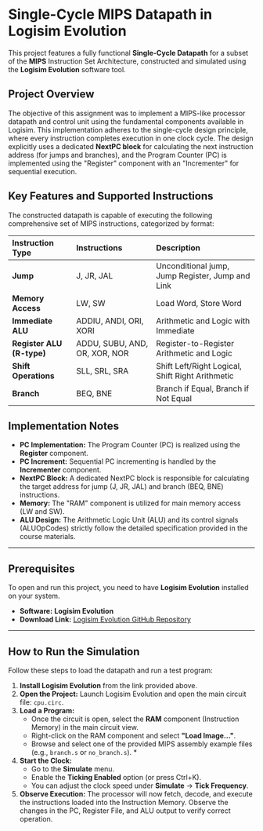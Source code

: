 # Single-Cycle MIPS Datapath in Logisim Evolution

This project features a fully functional **Single-Cycle Datapath** for a subset of the **MIPS** Instruction Set Architecture, constructed and simulated using the **Logisim Evolution** software tool.

## Project Overview

The objective of this assignment was to implement a MIPS-like processor datapath and control unit using the fundamental components available in Logisim. This implementation adheres to the single-cycle design principle, where every instruction completes execution in one clock cycle. The design explicitly uses a dedicated **NextPC block** for calculating the next instruction address (for jumps and branches), and the Program Counter (PC) is implemented using the "Register" component with an "Incrementer" for sequential execution.

## Key Features and Supported Instructions

The constructed datapath is capable of executing the following comprehensive set of MIPS instructions, categorized by format:

| Instruction Type | Instructions | Description |
| :--- | :--- | :--- |
| **Jump** | J, JR, JAL | Unconditional jump, Jump Register, Jump and Link |
| **Memory Access** | LW, SW | Load Word, Store Word |
| **Immediate ALU** | ADDIU, ANDI, ORI, XORI | Arithmetic and Logic with Immediate |
| **Register ALU (R-type)** | ADDU, SUBU, AND, OR, XOR, NOR | Register-to-Register Arithmetic and Logic |
| **Shift Operations** | SLL, SRL, SRA | Shift Left/Right Logical, Shift Right Arithmetic |
| **Branch** | BEQ, BNE | Branch if Equal, Branch if Not Equal |

## Implementation Notes

* **PC Implementation:** The Program Counter (PC) is realized using the **Register** component.
* **PC Increment:** Sequential PC incrementing is handled by the **Incrementer** component.
* **NextPC Block:** A dedicated NextPC block is responsible for calculating the target address for jump (J, JR, JAL) and branch (BEQ, BNE) instructions.
* **Memory:** The "RAM" component is utilized for main memory access (LW and SW).
* **ALU Design:** The Arithmetic Logic Unit (ALU) and its control signals (ALUOpCodes) strictly follow the detailed specification provided in the course materials.

---

## Prerequisites

To open and run this project, you need to have **Logisim Evolution** installed on your system.

* **Software:** **Logisim Evolution**
* **Download Link:** [Logisim Evolution GitHub Repository](https://github.com/logisim-evolution/logisim-evolution)

---

## How to Run the Simulation

Follow these steps to load the datapath and run a test program:

1.  **Install Logisim Evolution** from the link provided above.
2.  **Open the Project:** Launch Logisim Evolution and open the main circuit file: `cpu.circ`.
3.  **Load a Program:**
    * Once the circuit is open, select the **RAM** component (Instruction Memory) in the main circuit view.
    * Right-click on the RAM component and select **"Load Image..."**.
    * Browse and select one of the provided MIPS assembly example files (e.g., `branch.s` or `no_branch.s`). *
4.  **Start the Clock:**
    * Go to the **Simulate** menu.
    * Enable the **Ticking Enabled** option (or press Ctrl+K).
    * You can adjust the clock speed under **Simulate** -> **Tick Frequency**.
5.  **Observe Execution:** The processor will now fetch, decode, and execute the instructions loaded into the Instruction Memory. Observe the changes in the PC, Register File, and ALU output to verify correct operation.

